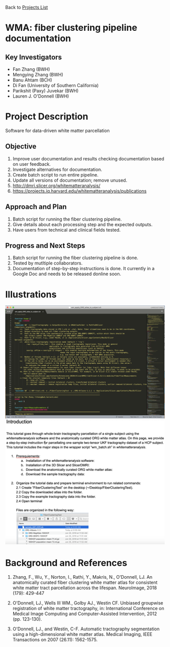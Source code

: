 Back to [Projects List](../../README.md#ProjectsList)

# WMA: fiber clustering pipeline documentation

## Key Investigators

- Fan Zhang (BWH)
- Mengying Zhang (BWH)
- Banu Ahtam (BCH)
- Di Fan (University of Southern California)
- Parikshit (Paxy) Juvekar (BWH)
- Lauren J. O'Donnell (BWH)

# Project Description

Software for data-driven white matter parcellation
<!-- Add a short paragraph describing the project. -->

## Objective

<!-- Describe here WHAT you would like to achieve (what you will have as end result). -->

1. Improve user documentation and results checking documentation based on user feedback.
1. Investigate alternatives for documentation.
1. Create batch script to run entire pipeline.
1. Update all versions of documentation; remove unused. 
1. http://dmri.slicer.org/whitematteranalysis/ 
1. https://projects.iq.harvard.edu/whitematteranalysis/publications

## Approach and Plan

<!-- Describe here HOW you would like to achieve the objectives stated above. -->

1. Batch script for running the fiber clustering pipeline.
1. Give details about each processing step and the expected outputs.
1. Have users from technical and clinical fields tested.

## Progress and Next Steps

<!-- Update this section as you make progress, describing of what you have ACTUALLY DONE. If there are specific steps that you could not complete then you can describe them here, too. -->

1. Batch script for running the fiber clustering pipeline is done.
1. Tested by mutltiple collaborators. 
1. Documentation of step-by-step instructions is done. It currently in a Google Doc and needs to be released donline soon.

# Illustrations

<!-- Add pictures and links to videos that demonstrate what has been accomplished.
![Description of picture](Example2.jpg)
![Some more images](Example2.jpg)
-->
![Batch script: wm_apply_ORG_atlas_to_subject.sh](Batch-ORG.png)
![Documentation: ](Doc.png)

# Background and References

<!-- If you developed any software, include link to the source code repository. If possible, also add links to sample data, and to any relevant publications. -->

1. Zhang, F., Wu, Y., Norton, I., Rathi, Y., Makris, N., O'Donnell, LJ. An anatomically curated fiber clustering white matter atlas for consistent white matter tract parcellation across the lifespan. NeuroImage, 2018 (179): 429-447

1. O'Donnell, LJ., Wells III WM., Golby AJ., Westin CF. Unbiased groupwise registration of white matter tractography, in: International Conference on Medical Image Computing and Computer-Assisted Intervention, 2012 (pp. 123-130).

1. O'Donnell, LJ., and Westin, C-F. Automatic tractography segmentation using a high-dimensional white matter atlas. Medical Imaging, IEEE Transactions on 2007 (26.11): 1562-1575.
